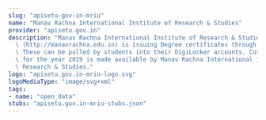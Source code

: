 ```yaml
---
slug: "apisetu-gov-in-mriu"
name: "Manav Rachna International Institute of Research & Studies"
provider: "apisetu.gov.in"
description: "Manav Rachna International Institute of Research & Studies, Faridabad\
  \ (http://manavrachna.edu.in) is issuing Degree certificates through DigiLocker.\
  \ These can be pulled by students into their DigiLocker accounts. Currently, data\
  \ for the year 2019 is made available by Manav Rachna International Institute of\
  \ Research & Studies."
logo: "apisetu.gov.in-mriu-logo.svg"
logoMediaType: "image/svg+xml"
tags:
- name: "open_data"
stubs: "apisetu.gov.in-mriu-stubs.json"
---
```

